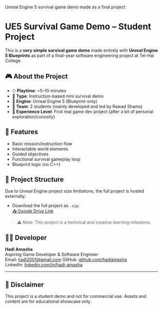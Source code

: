 Unreal Engine 5 survival game demo made as a final project
# UE5 Survival Game Demo – Student Project

This is a **very simple survival game demo** made entirely with **Unreal Engine 5 Blueprints** as part of a final-year software engineering project at Tel-Hai College.

## 🎮 About the Project

- ⏱ **Playtime**: ~5–10 minutes  
- 🧠 **Type**: Instruction-based mini survival demo  
- 🔧 **Engine**: Unreal Engine 5 (Blueprint-only)  
- 👥 **Team**: 2 students (mainly developed and led by Rawad Shams)  
- 🧪 **Experience Level**: First real game dev project (after a bit of personal exploration/curiosity)

## 🧩 Features

- Basic mission/instruction flow  
- Interactable world elements  
- Guided objectives  
- Functional survival gameplay loop  
- Blueprint logic (no C++)

## 📁 Project Structure

Due to Unreal Engine project size limitations, the full project is hosted externally.

- Download the full project as `.zip`:  
  [📥 Google Drive Link](https://drive.google.com/file/d/1clw8b1QgQ8CC0ACHpIEuZu0EYgvi69gb/view?usp=sharing)

> ⚠️ Note: This project is a technical and creative learning milestone.

## 👨‍💻 Developer

**Hadi Amasha**  
Aspiring Game Developer & Software Engineer  
Email: hadi2001@gmail.com
GitHub: [github.com/hadiamasha](https://github.com/hadiamasha)  
LinkedIn: [linkedin.com/in/hadi-amasha](https://www.linkedin.com/in/hadi-amasha)



---

## 📌 Disclaimer

This project is a student demo and not for commercial use. Assets and content are for educational showcase only.
